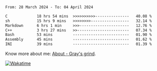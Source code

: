<!--START_SECTION:waka-->

```txt
From: 28 March 2024 - To: 04 April 2024

C             18 hrs 54 mins  >>>>>>>>>>---------------   40.08 %
sh            15 hrs 9 mins   >>>>>>>>-----------------   32.14 %
Markdown      6 hrs 1 min     >>>----------------------   12.76 %
C++           3 hrs 27 mins   >>-----------------------   07.34 %
Bash          53 mins         -------------------------   01.90 %
Assembly      45 mins         -------------------------   01.62 %
INI           39 mins         -------------------------   01.39 %
```

<!--END_SECTION:waka-->

<!-- [![grayxu's github stats](https://github-readme-stats.vercel.app/api?username=grayxu&count_private=true&show_icons=true)](https://github.com/grayxu) -->

Know more about me: [About - Gray's grind](https://www.grayxu.cn/).
<p align="left">
  <a href="https://wakatime.com/@grayxu" target="_blank">
    <img alt="Wakatime" src="https://wakatime.com/badge/user/c69eb31e-43a1-463f-8968-c3449e386f57.svg"/>
  </a>
</p>

